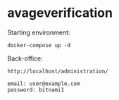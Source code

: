 # avageverification

Starting environment:
```
docker-compose up -d
```

Back-office:
```
http://localhost/administration/

email: user@example.com
password: bitnami1
```
